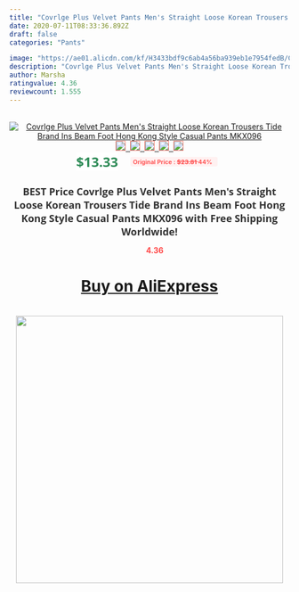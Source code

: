 ```yaml
---
title: "Covrlge Plus Velvet Pants Men's Straight Loose Korean Trousers Tide Brand Ins Beam Foot Hong Kong Style Casual Pants MKX096"
date: 2020-07-11T08:33:36.892Z
draft: false
categories: "Pants"

image: "https://ae01.alicdn.com/kf/H3433bdf9c6ab4a56ba939eb1e7954fedB/Covrlge-Plus-Velvet-Pants-Men-s-Straight-Loose-Korean-Trousers-Tide-Brand-Ins-Beam-Foot-Hong.jpg"
description: "Covrlge Plus Velvet Pants Men's Straight Loose Korean Trousers Tide Brand Ins Beam Foot Hong Kong Style Casual Pants MKX096"
author: Marsha
ratingvalue: 4.36
reviewcount: 1.555
---
```

<br>
<div style="text-align: center;">
<a href="https://s.click.aliexpress.com/e/_9fZDpx" target="_blank" rel="nofollow noopener noreferrer"><img alt="Covrlge Plus Velvet Pants Men's Straight Loose Korean Trousers Tide Brand Ins Beam Foot Hong Kong Style Casual Pants MKX096" class="magnifier-image" src="https://ae01.alicdn.com/kf/H3433bdf9c6ab4a56ba939eb1e7954fedB/Covrlge-Plus-Velvet-Pants-Men-s-Straight-Loose-Korean-Trousers-Tide-Brand-Ins-Beam-Foot-Hong.jpg_640x640.jpg">
<br>
<img style="border:1px solid salmon" src="https://ae01.alicdn.com/kf/H3433bdf9c6ab4a56ba939eb1e7954fedB/Covrlge-Plus-Velvet-Pants-Men-s-Straight-Loose-Korean-Trousers-Tide-Brand-Ins-Beam-Foot-Hong.jpg_120x120.jpg">&nbsp;&nbsp;<img style="border:1px solid salmon" src="https://ae01.alicdn.com/kf/H9c1722e387e64274bd151183dfd235e0Z/Covrlge-Plus-Velvet-Pants-Men-s-Straight-Loose-Korean-Trousers-Tide-Brand-Ins-Beam-Foot-Hong.jpg_120x120.jpg">&nbsp;&nbsp;<img style="border:1px solid salmon" src="https://ae01.alicdn.com/kf/He4f11b983d19466696465753f62aefd2j/Covrlge-Plus-Velvet-Pants-Men-s-Straight-Loose-Korean-Trousers-Tide-Brand-Ins-Beam-Foot-Hong.jpg_120x120.jpg">&nbsp;&nbsp;<img style="border:1px solid salmon" src="https://ae01.alicdn.com/kf/H624b94a9ad774bc793b2026947dc84244/Covrlge-Plus-Velvet-Pants-Men-s-Straight-Loose-Korean-Trousers-Tide-Brand-Ins-Beam-Foot-Hong.jpg_120x120.jpg">&nbsp;&nbsp;<img style="border:1px solid salmon" src="https://ae01.alicdn.com/kf/Hfe41bf223c5f4a07bfd91f2a51b4a7e3J/Covrlge-Plus-Velvet-Pants-Men-s-Straight-Loose-Korean-Trousers-Tide-Brand-Ins-Beam-Foot-Hong.jpg_120x120.jpg"></a></div><br0>
<div style="text-align: center;"><span style="background-color: white; border: 0px; box-sizing: border-box; color: seagreen; display: inline-block; font-family: &quot;open sans&quot; , &quot;arial&quot; , &quot;helvetica&quot; , sans-serif , &quot;heiti&quot;; font-size: 24px; font-stretch: inherit; font-weight: 700; line-height: inherit; margin: 0px 10px 0px 0px; padding: 0px; vertical-align: middle;">$13.33 </span>
<span style="background: rgb(255 , 241 , 241); border-radius: 3px; border: 0px; box-sizing: border-box; color: #ff4747; display: inline-block; font-family: inherit; font-size: 12px; font-stretch: inherit; font-style: inherit; font-variant: inherit; font-weight: 600; line-height: inherit; margin: 0px; padding: 2px 5px; transform: scale(0.9); vertical-align: middle;">Original Price : <b style="text-decoration: line-through;">$23.81 </b> 44%&nbsp;&nbsp;</span></div>
<h1 style="color: #333333; display: inline-block; font-family: &quot;open sans&quot; , &quot;arial&quot; , &quot;helvetica&quot; , sans-serif , &quot;heiti&quot;; font-size: 18px; font-stretch: inherit; font-weight: 700; text-align: center;">BEST Price Covrlge Plus Velvet Pants Men's Straight Loose Korean Trousers Tide Brand Ins Beam Foot Hong Kong Style Casual Pants MKX096 with Free Shipping Worldwide!</h1>
<div style="color: #ff4747; text-align: center;">
<img src="https://4.bp.blogspot.com/-M0ZcTcb-5uY/XleCXlxnR4I/AAAAAAAAAEc/OrjgMkXV1oMQFaCRZj5HQwOCBcu3w1FegCPcBGAYYCw/s1600/star.png" style="height: 15px;">&nbsp;<b>4.36</b></div>
<div class="button_cont" align="center"><a class="buynow_a" href="https://s.click.aliexpress.com/e/_9fZDpx" target="_blank" rel="nofollow noopener noreferrer"><H1>Buy on AliExpress</H1></a></div><br>
<div class="separator" style="clear: both; text-align: center;">
<img src="https://lh3.googleusercontent.com/-pTy5HemUv9M/XlePHvY0dAI/AAAAAAAAAE4/0nX5iRUoIWY8eMW9Dpxeirr157OZliDIgCLcBGAsYHQ/s1600/badge.gif" width="480">
</div>
